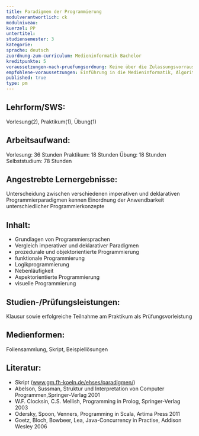 ```yaml
---
title: Paradigmen der Programmierung
modulverantwortlich: ck
modulniveau:
kuerzel: PP
untertitel:
studiensemester: 3
kategorie:
sprache: deutsch
zuordnung-zum-curriculum: Medieninformatik Bachelor
kreditpunkte: 5
voraussetzungen-nach-pruefungsordnung: Keine über die Zulassungsvorrausetzungen hinausgehenden Vorraussetzungen
empfohlene-voraussetzungen: Einführung in die Medieninformatik, Algorithmen und Programmierung
published: true
type: pm
---
```


## Lehrform/SWS:
Vorlesung(2), Praktikum(1), Übung(1)

## Arbeitsaufwand:
Vorlesung: 36 Stunden 
Praktikum: 18 Stunden 
Übung: 18 Stunden
Selbststudium: 78 Stunden

## Angestrebte Lernergebnisse:
Unterscheidung zwischen verschiedenen imperativen und deklarativen Programmierparadigmen kennen
Einordnung der Anwendbarkeit unterschiedlicher Programmierkonzepte

## Inhalt:
- Grundlagen von Programmiersprachen
- Vergleich imperativer und deklarativer Paradigmen
- prozedurale und objektorientierte Programmierung
- funktionale Programmierung
- Logikprogrammierung
- Nebenläufigkeit
- Aspektorientierte Programmierung
- visuelle Programmierung

## Studien-/Prüfungsleistungen:
Klausur sowie erfolgreiche Teilnahme am Praktikum als Prüfungsvorleistung

## Medienformen:
Foliensammlung, Skript, Beispiellösungen

## Literatur:
- Skript (www.gm.fh-koeln.de/ehses/paradigmen/)
- Abelson, Sussman, Struktur und Interpretation von Computer Programmen,Springer-Verlag 2001
- W.F. Clocksin, C.S. Mellish, Programming in Prolog, Springer-Verlag 2003
- Odersky, Spoon, Venners, Programming in Scala, Artima Press 2011
- Goetz, Bloch, Bowbeer, Lea, Java-Concurrency in Practise, Addison Wesley 2006